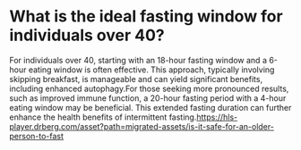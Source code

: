 # What is the ideal fasting window for individuals over 40?

For individuals over 40, starting with an 18-hour fasting window and a 6-hour eating window is often effective. This approach, typically involving skipping breakfast, is manageable and can yield significant benefits, including enhanced autophagy.For those seeking more pronounced results, such as improved immune function, a 20-hour fasting period with a 4-hour eating window may be beneficial. This extended fasting duration can further enhance the health benefits of intermittent fasting.https://hls-player.drberg.com/asset?path=migrated-assets/is-it-safe-for-an-older-person-to-fast